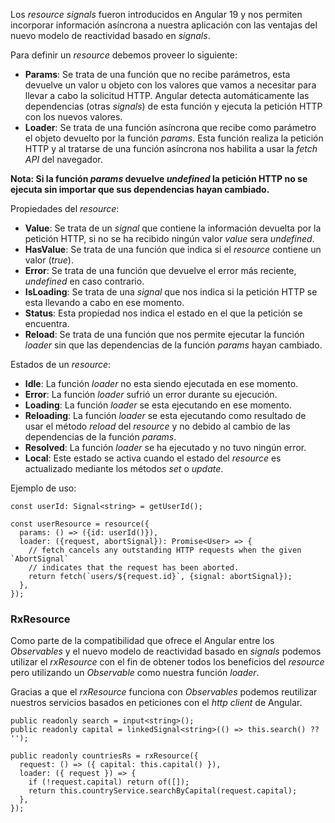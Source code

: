 Los *resource signals* fueron introducidos en Angular 19 y nos permiten incorporar información asíncrona a nuestra aplicación con las ventajas del nuevo modelo de reactividad basado en *signals*.

Para definir un *resource* debemos proveer lo siguiente:

- **Params**: Se trata de una función que no recibe parámetros, esta devuelve un valor u objeto con los valores que vamos a necesitar para llevar a cabo la solicitud HTTP. Angular detecta automáticamente las dependencias (otras *signals*) de esta función y ejecuta la petición HTTP con los nuevos valores.
- **Loader**: Se trata de una función asíncrona que recibe como parámetro el objeto devuelto por la función *params*. Esta función realiza la petición HTTP y al tratarse de una función asíncrona nos habilita a usar la *fetch API* del navegador.

**Nota: Si la función *params* devuelve *undefined* la petición HTTP no se ejecuta sin importar que sus dependencias hayan cambiado.**

Propiedades del *resource*:

- **Value**: Se trata de un *signal* que contiene la información devuelta por la petición HTTP, si no se ha recibido ningún valor *value* sera *undefined*.
- **HasValue**: Se trata de una función que indica si el *resource* contiene un valor (*true*).
- **Error**: Se trata de una función que devuelve el error más reciente, *undefined* en caso contrario.
- **IsLoading**: Se trata de una *signal* que nos indica si la petición HTTP se esta llevando a cabo en ese momento.
- **Status**: Esta propiedad nos indica el estado en el que la petición se encuentra.
- **Reload**: Se trata de una función que nos permite ejecutar la función *loader* sin que las dependencias de la función *params* hayan cambiado.

Estados de un *resource*:

- **Idle**: La función *loader* no esta siendo ejecutada en ese momento.
- **Error**: La función *loader* sufrió un error durante su ejecución.
- **Loading**: La función *loader* se esta ejecutando en ese momento.
- **Reloading**: La función *loader* se esta ejecutando como resultado de usar el método *reload* del *resource* y no debido al cambio de las dependencias de la función *params*.
- **Resolved**: La función *loader* se ha ejecutado y no tuvo ningún error.
- **Local**: Este estado se activa cuando el estado del *resource* es actualizado mediante los métodos *set* o *update*.

Ejemplo de uso:

```
const userId: Signal<string> = getUserId();

const userResource = resource({
  params: () => ({id: userId()}),
  loader: ({request, abortSignal}): Promise<User> => {
    // fetch cancels any outstanding HTTP requests when the given `AbortSignal`
    // indicates that the request has been aborted.
    return fetch(`users/${request.id}`, {signal: abortSignal});
  },
});
```
### RxResource

Como parte de la compatibilidad que ofrece el Angular entre los *Observables* y el nuevo modelo de reactividad basado en *signals* podemos utilizar el *rxResource* con el fin de obtener todos los beneficios del *resource* pero utilizando un *Observable* como nuestra función *loader*.

Gracias a que el *rxResource* funciona con *Observables* podemos reutilizar nuestros servicios basados en peticiones con el *http client* de Angular.

```
public readonly search = input<string>();
public readonly capital = linkedSignal<string>(() => this.search() ?? '');

public readonly countriesRs = rxResource({
  request: () => ({ capital: this.capital() }),
  loader: ({ request }) => {
    if (!request.capital) return of([]);
    return this.countryService.searchByCapital(request.capital);
  },
});
```